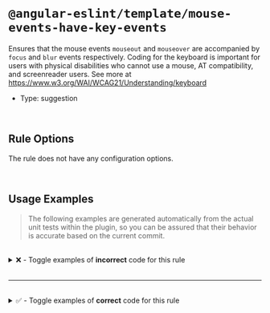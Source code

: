 <!--

  DO NOT EDIT.

  This markdown file was autogenerated using a mixture of the following files as the source of truth for its data:
  - ../../src/rules/mouse-events-have-key-events.ts
  - ../../tests/rules/mouse-events-have-key-events/cases.ts

  In order to update this file, it is therefore those files which need to be updated, as well as potentially the generator script:
  - ../../../../tools/scripts/generate-rule-docs.ts

-->

<br>

# `@angular-eslint/template/mouse-events-have-key-events`

Ensures that the mouse events `mouseout` and `mouseover` are accompanied by `focus` and `blur` events respectively. Coding for the keyboard is important for users with physical disabilities who cannot use a mouse, AT compatibility, and screenreader users. See more at https://www.w3.org/WAI/WCAG21/Understanding/keyboard

- Type: suggestion

<br>

## Rule Options

The rule does not have any configuration options.

<br>

## Usage Examples

> The following examples are generated automatically from the actual unit tests within the plugin, so you can be assured that their behavior is accurate based on the current commit.

<br>

<details>
<summary>❌ - Toggle examples of <strong>incorrect</strong> code for this rule</summary>

<br>

#### Default Config

```json
{
  "rules": {
    "@angular-eslint/template/mouse-events-have-key-events": [
      "error"
    ]
  }
}
```

<br>

#### ❌ Invalid Code

```html
<div (mouseover)="onMouseOver()"></div>
~~~~~~~~~~~~~~~~~~~~~~~~~~~~~~~~~~~~~~~
```

<br>

---

<br>

#### Default Config

```json
{
  "rules": {
    "@angular-eslint/template/mouse-events-have-key-events": [
      "error"
    ]
  }
}
```

<br>

#### ❌ Invalid Code

```html
<div (mouseout)="onMouseOut()" (focus)="onFocus()"></div>
~~~~~~~~~~~~~~~~~~~~~~~~~~~~~~~~~~~~~~~~~~~~~~~~~~~~~~~~~
```

</details>

<br>

---

<br>

<details>
<summary>✅ - Toggle examples of <strong>correct</strong> code for this rule</summary>

<br>

#### Default Config

```json
{
  "rules": {
    "@angular-eslint/template/mouse-events-have-key-events": [
      "error"
    ]
  }
}
```

<br>

#### ✅ Valid Code

```html
<app-test (mouseover)="onMouseOver()"></app-test>
```

<br>

---

<br>

#### Default Config

```json
{
  "rules": {
    "@angular-eslint/template/mouse-events-have-key-events": [
      "error"
    ]
  }
}
```

<br>

#### ✅ Valid Code

```html
<app-test (mouseout)="onMouseOut()"></app-test>
```

<br>

---

<br>

#### Default Config

```json
{
  "rules": {
    "@angular-eslint/template/mouse-events-have-key-events": [
      "error"
    ]
  }
}
```

<br>

#### ✅ Valid Code

```html
<div (mouseover)="onMouseOver()" (focus)="onFocus()"></div>
```

<br>

---

<br>

#### Default Config

```json
{
  "rules": {
    "@angular-eslint/template/mouse-events-have-key-events": [
      "error"
    ]
  }
}
```

<br>

#### ✅ Valid Code

```html
<div (mouseout)="onMouseOut()" (blur)="onBlur()"></div>
```

</details>

<br>
